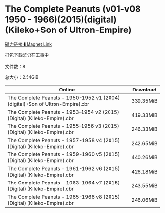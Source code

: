 # The Complete Peanuts (v01-v08 1950 - 1966)(2015)(digital)(Kileko+Son of Ultron-Empire)

[磁力链接⬇Magnet Link](magnet:?xt=urn:btih:2e3c0b871411fbc6457edaded954c13728015ada&dn=The%20Complete%20Peanuts%20%28v01-v08%201950%20-%201966%29%282015%29%28digital%29%28Kileko%2BSon%20of%20Ultron-Empire%29)

打包下载📦仍在工事中

文件数：8

总大小：2.54GiB

Online | Download
--- | ---
The Complete Peanuts - 1950-1952 v1 (2004) (digital) (Son of Ultron-Empire).cbr | 339.35MiB
The Complete Peanuts - 1953–1954 v2 (2015) (Digital) (Kileko-Empire).cbr | 419.33MiB
The Complete Peanuts - 1955–1956 v3 (2015) (Digital) (Kileko-Empire).cbr | 246.33MiB
The Complete Peanuts - 1957-1958 v4 (2015) (Digital) (Kileko-Empire).cbr | 242.65MiB
The Complete Peanuts - 1959-1960 v5 (2015) (Digital) (Kileko-Empire).cbr | 440.26MiB
The Complete Peanuts - 1961-1962 v6 (2015) (Digital) (Kileko-Empire).cbr | 426.18MiB
The Complete Peanuts - 1963-1964 v7 (2015) (Digital) (Kileko-Empire).cbr | 243.55MiB
The Complete Peanuts - 1965-1966 v8 (2015) (Digital) (Kileko-Empire).cbr | 246.06MiB